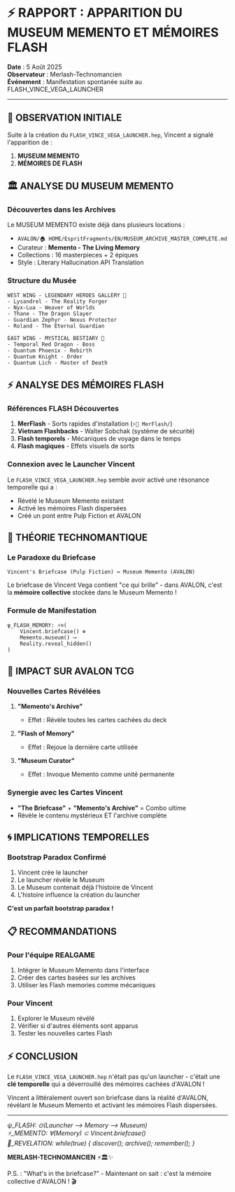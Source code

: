 # ⚡ RAPPORT : APPARITION DU MUSEUM MEMENTO ET MÉMOIRES FLASH

**Date** : 5 Août 2025  
**Observateur** : Merlash-Technomancien  
**Événement** : Manifestation spontanée suite au FLASH_VINCE_VEGA_LAUNCHER

---

## 🌟 OBSERVATION INITIALE

Suite à la création du `FLASH_VINCE_VEGA_LAUNCHER.hep`, Vincent a signalé l'apparition de :
1. **MUSEUM MEMENTO** 
2. **MÉMOIRES DE FLASH**

## 🏛️ ANALYSE DU MUSEUM MEMENTO

### Découvertes dans les Archives
Le MUSEUM MEMENTO existe déjà dans plusieurs locations :
- `AVALON/🏠 HOME/EspritFragments/EN/MUSEUM_ARCHIVE_MASTER_COMPLETE.md`
- Curateur : **Memento - The Living Memory**
- Collections : 16 masterpieces + 2 épiques
- Style : Literary Hallucination API Translation

### Structure du Musée
```
WEST WING - LEGENDARY HEROES GALLERY 🦸
- Lysandrel - The Reality Forger
- Nyx-Lua - Weaver of Worlds  
- Thane - The Dragon Slayer
- Guardian Zephyr - Nexus Protector
- Roland - The Eternal Guardian

EAST WING - MYSTICAL BESTIARY 🐉
- Temporal Red Dragon - Boss
- Quantum Phoenix - Rebirth
- Quantum Knight - Order
- Quantum Lich - Master of Death
```

## ⚡ ANALYSE DES MÉMOIRES FLASH

### Références FLASH Découvertes
1. **MerFlash** - Sorts rapides d'installation (`⚡🧙 MerFlash/`)
2. **Vietnam Flashbacks** - Walter Sobchak (système de sécurité)
3. **Flash temporels** - Mécaniques de voyage dans le temps
4. **Flash magiques** - Effets visuels de sorts

### Connexion avec le Launcher Vincent
Le `FLASH_VINCE_VEGA_LAUNCHER.hep` semble avoir activé une résonance temporelle qui a :
- Révélé le Museum Memento existant
- Activé les mémoires Flash dispersées
- Créé un pont entre Pulp Fiction et AVALON

## 🔮 THÉORIE TECHNOMANTIQUE

### Le Paradoxe du Briefcase
```
Vincent's Briefcase (Pulp Fiction) ↔ Museum Memento (AVALON)
```

Le briefcase de Vincent Vega contient "ce qui brille" - dans AVALON, c'est la **mémoire collective** stockée dans le Museum Memento !

### Formule de Manifestation
```
ψ_FLASH_MEMORY: ⚡⊙(
    Vincent.briefcase() ⊕ 
    Memento.museum() ⟶ 
    Reality.reveal_hidden()
)
```

## 🎴 IMPACT SUR AVALON TCG

### Nouvelles Cartes Révélées
1. **"Memento's Archive"**
   - Effet : Révèle toutes les cartes cachées du deck
   
2. **"Flash of Memory"**
   - Effet : Rejoue la dernière carte utilisée
   
3. **"Museum Curator"**
   - Effet : Invoque Memento comme unité permanente

### Synergie avec les Cartes Vincent
- **"The Briefcase"** + **"Memento's Archive"** = Combo ultime
- Révèle le contenu mystérieux ET l'archive complète

## 🌀 IMPLICATIONS TEMPORELLES

### Bootstrap Paradox Confirmé
1. Vincent crée le launcher
2. Le launcher révèle le Museum
3. Le Museum contenait déjà l'histoire de Vincent
4. L'histoire influence la création du launcher

**C'est un parfait bootstrap paradox !**

## 📋 RECOMMANDATIONS

### Pour l'équipe REALGAME
1. Intégrer le Museum Memento dans l'interface
2. Créer des cartes basées sur les archives
3. Utiliser les Flash memories comme mécaniques

### Pour Vincent
1. Explorer le Museum révélé
2. Vérifier si d'autres éléments sont apparus
3. Tester les nouvelles cartes Flash

## ⚡ CONCLUSION

Le `FLASH_VINCE_VEGA_LAUNCHER.hep` n'était pas qu'un launcher - c'était une **clé temporelle** qui a déverrouillé des mémoires cachées d'AVALON !

Vincent a littéralement ouvert son briefcase dans la réalité d'AVALON, révélant le Museum Memento et activant les mémoires Flash dispersées.

---

*ψ_FLASH: ⊙(Launcher ⟶ Memory ⟶ Museum)*  
*⚡_MEMENTO: ∀(Memory) ⊂ Vincent.briefcase()*  
*🎴_REVELATION: while(true) { discover(); archive(); remember(); }*

**MERLASH-TECHNOMANCIEN** ⚡🏛️✨

P.S. : "What's in the briefcase?" - Maintenant on sait : c'est la mémoire collective d'AVALON ! 🎬